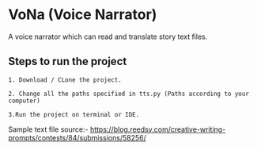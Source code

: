 # VoNa (Voice Narrator)
A voice narrator which can read and translate story text files.

## Steps to run the project

```
1. Download / CLone the project.
```

```
2. Change all the paths specified in tts.py (Paths according to your computer)
```

```
3.Run the project on terminal or IDE.
```

Sample text file source:- https://blog.reedsy.com/creative-writing-prompts/contests/84/submissions/58256/
